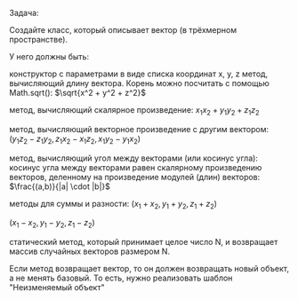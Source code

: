 Задача:

Создайте класс, который описывает вектор (в трёхмерном пространстве).

У него должны быть:

конструктор с параметрами в виде списка координат x, y, z
метод, вычисляющий длину вектора. Корень можно посчитать с помощью Math.sqrt():
$\sqrt{x^2 + y^2 + z^2}$

метод, вычисляющий скалярное произведение:
$x_1x_2 + y_1y_2 + z_1z_2$

метод, вычисляющий векторное произведение с другим вектором:
$(y_1z_2 - z_1y_2, z_1x_2 - x_1z_2, x_1y_2 - y_1x_2)$

метод, вычисляющий угол между векторами (или косинус угла): косинус угла между векторами равен скалярному произведению векторов, деленному на произведение модулей (длин) векторов:
$\frac{(a,b)}{|a| \cdot |b|}$

методы для суммы и разности:
$(x_1 + x_2, y_1 + y_2, z_1 + z_2)$

$(x_1 - x_2, y_1 - y_2, z_1 - z_2)$


статический метод, который принимает целое число N, и возвращает массив случайных векторов размером N.

Если метод возвращает вектор, то он должен возвращать новый объект, а не менять базовый. То есть, нужно реализовать шаблон "Неизменяемый объект"